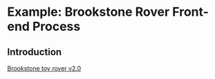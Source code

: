 # Example: Brookstone Rover Front-end Process

## Introduction

[Brookstone toy rover v2.0](http://www.brookstone.com/pd/rover-2.0-app-controlled-wireless-spy-tank/792593.html?bkeid=compare%7Cmercent%7Cgooglebaseads%7Csearch&gclid=CImlspf729oCFRirswod0qEPAw&gclsrc=ds)
